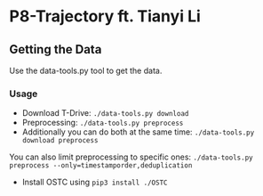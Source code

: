 # P8-Trajectory ft. Tianyi Li

## Getting the Data

Use the data-tools.py tool to get the data.

### Usage

- Download T-Drive: `./data-tools.py download`
- Preprocessing: `./data-tools.py preprocess`
- Additionally you can do both at the same time: `./data-tools.py download preprocess`

You can also limit preprocessing to specific ones:
`./data-tools.py preprocess --only=timestamporder,deduplication`

- Install OSTC using `pip3 install ./OSTC`
